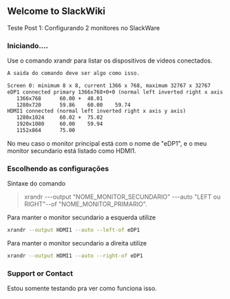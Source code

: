 ## Welcome to SlackWiki

Teste Post 1: Configurando 2 monitores no SlackWare

### Iniciando....

Use o comando xrandr para listar os dispositivos de videos conectados.

```markdown
A saida do comando deve ser algo como isso.

Screen 0: minimum 8 x 8, current 1366 x 768, maximum 32767 x 32767
eDP1 connected primary 1366x768+0+0 (normal left inverted right x axis y axis) 340mm x 190mm
   1366x768      60.00 +  48.01  
   1280x720      59.86    60.00    59.74  
HDMI1 connected (normal left inverted right x axis y axis)
   1280x1024     60.02 +  75.02  
   1920x1080     60.00    59.94  
   1152x864      75.00  
```

No meu caso o monitor principal está com o nome de "eDP1", e o meu monitor secundario está listado como HDMI1.

### Escolhendo as configurações
Sintaxe do comando
>xrandr ---output "NOME_MONITOR_SECUNDARIO" ---auto "LEFT ou RIGHT"--of "NOME_MONITOR_PRIMARIO".

Para manter o monitor secundario a esquerda utilize
```bash
xrandr --output HDMI1 --auto --left-of eDP1
```
Para manter o monitor secundario a direita utilize
```bash
xrandr --output HDMI1 --auto --right-of eDP1
```

### Support or Contact

Estou somente testando pra ver como funciona isso.
